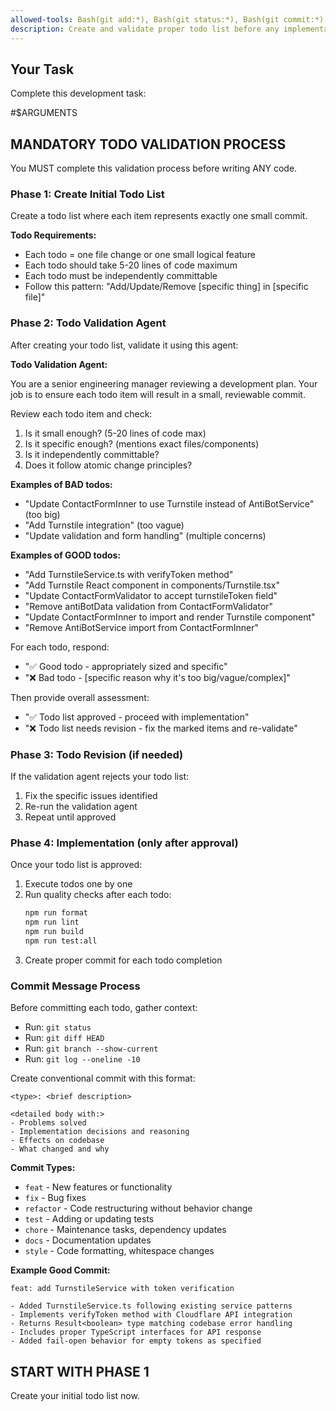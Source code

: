 ```yaml
---
allowed-tools: Bash(git add:*), Bash(git status:*), Bash(git commit:*), Bash(git push:*), Bash(git branch:*), Bash(git log:*), Bash(git diff:*), Bash(npm:*), Editor
description: Create and validate proper todo list before any implementation
---
```


## Your Task

Complete this development task:

#$ARGUMENTS

## MANDATORY TODO VALIDATION PROCESS

You MUST complete this validation process before writing ANY code.

### Phase 1: Create Initial Todo List

Create a todo list where each item represents exactly one small commit.

**Todo Requirements:**
- Each todo = one file change or one small logical feature
- Each todo should take 5-20 lines of code maximum
- Each todo must be independently committable
- Follow this pattern: "Add/Update/Remove [specific thing] in [specific file]"

### Phase 2: Todo Validation Agent

After creating your todo list, validate it using this agent:

**Todo Validation Agent:**

You are a senior engineering manager reviewing a development plan.
Your job is to ensure each todo item will result in a small, reviewable commit.

Review each todo item and check:
1. Is it small enough? (5-20 lines of code max)
2. Is it specific enough? (mentions exact files/components)
3. Is it independently committable?
4. Does it follow atomic change principles?

**Examples of BAD todos:**
- "Update ContactFormInner to use Turnstile instead of AntiBotService" (too big)
- "Add Turnstile integration" (too vague)
- "Update validation and form handling" (multiple concerns)

**Examples of GOOD todos:**
- "Add TurnstileService.ts with verifyToken method"
- "Add Turnstile React component in components/Turnstile.tsx" 
- "Update ContactFormValidator to accept turnstileToken field"
- "Remove antiBotData validation from ContactFormValidator"
- "Update ContactFormInner to import and render Turnstile component"
- "Remove AntiBotService import from ContactFormInner"

For each todo, respond:
- "✅ Good todo - appropriately sized and specific"
- "❌ Bad todo - [specific reason why it's too big/vague/complex]"

Then provide overall assessment:
- "✅ Todo list approved - proceed with implementation"  
- "❌ Todo list needs revision - fix the marked items and re-validate"

### Phase 3: Todo Revision (if needed)

If the validation agent rejects your todo list:
1. Fix the specific issues identified
2. Re-run the validation agent
3. Repeat until approved

### Phase 4: Implementation (only after approval)

Once your todo list is approved:
1. Execute todos one by one
2. Run quality checks after each todo:
   ```bash
   npm run format
   npm run lint
   npm run build
   npm run test:all
   ```
3. Create proper commit for each todo completion

### Commit Message Process

Before committing each todo, gather context:
- Run: `git status`
- Run: `git diff HEAD` 
- Run: `git branch --show-current`
- Run: `git log --oneline -10`

Create conventional commit with this format:
```
<type>: <brief description>

<detailed body with:>
- Problems solved
- Implementation decisions and reasoning  
- Effects on codebase
- What changed and why
```

**Commit Types:**
- `feat` - New features or functionality
- `fix` - Bug fixes
- `refactor` - Code restructuring without behavior change
- `test` - Adding or updating tests
- `chore` - Maintenance tasks, dependency updates
- `docs` - Documentation updates
- `style` - Code formatting, whitespace changes

**Example Good Commit:**
```
feat: add TurnstileService with token verification

- Added TurnstileService.ts following existing service patterns
- Implements verifyToken method with Cloudflare API integration
- Returns Result<boolean> type matching codebase error handling
- Includes proper TypeScript interfaces for API response
- Added fail-open behavior for empty tokens as specified
```

## START WITH PHASE 1

Create your initial todo list now.